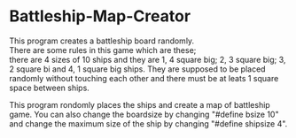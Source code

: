 # Battleship-Map-Creator
This program creates a battleship board randomly.  
There are some rules in this game which are these;  
there are 4 sizes of 10 ships and they are 1, 4 square big; 2, 3 square big; 3, 2 square bi and 4, 1 square big ships.
They are supposed to be placed randomly without touching each other and there must be at leats 1 square space between ships.

This program rondomly places the ships and create a map of battleship game.
You can also change the boardsize by changing "#define bsize 10" and change the maximum size of the ship by changing "#define shipsize 4".
